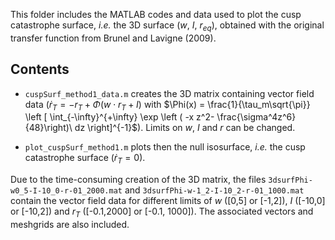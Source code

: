 This folder includes the MATLAB codes and data used to plot the cusp catastrophe surface, *i.e.* the 3D surface ($w$, $I$, $r_{eq}$),
obtained with the original transfer function from Brunel and Lavigne (2009).

## Contents

- `cuspSurf_method1_data.m` creates the 3D matrix containing vector field data ($\dot r_T = -r_T + \Phi(w \cdot r_T + I)$ with
$\Phi(x) = \frac{1}{\tau_m\sqrt{\pi}} \left [ \int_{-\infty}^{+\infty} \exp \left ( -x z^2- \frac{\sigma^4z^6}{48}\right)\ dz \right]^{-1}$). Limits on $w$, 
$I$ and $r$ can be changed.

- `plot_cuspSurf_method1.m` plots then the null isosurface, *i.e.* the cusp catastrophe surface ($\dot r_T = 0$).

Due to the time-consuming creation of the 3D matrix, the files `3dsurfPhi-w0_5-I-10_0-r-01_2000.mat` and `3dsurfPhi-w-1_2-I-10_2-r-01_1000.mat` contain the vector field data for different limits of $w$ ([0,5] or [-1,2]), $I$ ([-10,0] or [-10,2]) and $r_T$ ([-0.1,2000] or [-0.1, 1000]). The associated vectors  and meshgrids are also included.
